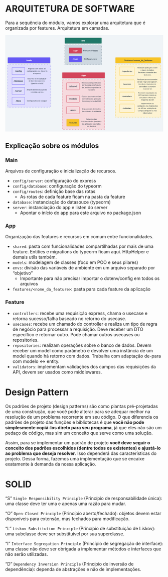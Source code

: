 # ARQUITETURA DE SOFTWARE

Para a sequência do módulo, vamos explorar uma arquitetura que é organizada por features.
Arquitetura em camadas.

![Arquitetura de Software](./public/arquitetura.png)

## Explicação sobre os módulos

### Main

Arquivos de configuração e inicialização de recursos.

* ```config/server```: configuração do express
* ```config/database```: configuração do typeorm
* ```config/routes```: definição base das rotas
  * As rotas de cada feature ficam na pasta da feature
* ```database```: instanciação do datasouce (typeorm)
* ```server```: instanciação do app e listen do server
  * Apontar o início do app para este arquivo no package.json

### App

Organização das features e recursos em comum entre funcionalidades.

* ```shared```: pasta com funcionalidades compartilhadas por mais de uma feature. Entities e migrations do typeorm ficam aqui. HttpHelper e demais utils também.
* ```models```: modelagem de classes (foco em POO e seus pilares)
* ```envs```: divisão das variáveis de ambiente em um arquivo separado por “objetivo”
  * Importante para não precisar importar o dotenv/config em todos os arquivos
* ```features/<nome_da_feature>```: pasta para cada feature da aplicação

### Feature

* ```controllers```: recebe uma requisição express, chama o usecase e retorna sucesso/falha baseado no retorno do usecase.
* ```usecases```: recebe um chamado do controller e realiza um tipo de regra de negócio para processar a requisição. Deve receber um DTO específico e retornar outro. Pode chamar outros usecases ou repositories.
* ```repositories```: realizam operações sobre o banco de dados. Devem receber um model como parâmetro e devolver uma instância de um model quando há retorno com dados. Trabalha com adaptação de-para com modelo <-> entity.
* ```validators```: implementam validações dos campos das requisições da API, devem ser usados como middlewares.

##

# Design Pattern

Os padrões de projeto (design patterns) são como plantas pré-projetadas de uma construção, que você pode alterar para se adequar melhor na resolução de um problema recorrente em seu código. O que diferencia os padrões de projeto das funções e bibliotecas é que **você não pode simplesmente copiá-los direto para seu programa**, já que eles não são um pedaço de código, mas sim um conceito que serve como uma solução.

Assim, para se implementar um padrão de projeto **você deve seguir o conceito dos padrões escolhidos (dentre todos os existentes) e ajustá-lo ao problema que deseja resolver**. Isso dependerá das características do projeto. Dessa forma, fazemos uma implementação que se encaixe exatamente à demanda da nossa aplicação.

# SOLID

“S” ``Single Responsibility Principle`` (Princípio de responsabilidade única): uma classe deve ter uma e apenas uma razão para mudar.

“O” ``Open-Closed Principle`` (Princípio aberto/fechado): objetos devem estar disponíveis para extensão, mas fechados para modificação.

“L” ``Liskov Substitution Principle`` (Princípio de substituição de Liskov): uma subclasse deve ser substituível por sua superclasse.

“I” ``Interface Segregation Principle`` (Princípio de segregação de interface): uma classe não deve ser obrigada a implementar métodos e interfaces que não serão utilizadas.

“D” ``Dependency Inversion Principle`` (Princípio de inversão de dependência): dependa de abstrações e não de implementações.

